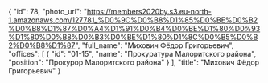 {
    "id": 78,
    "photo_url": "https://members2020by.s3.eu-north-1.amazonaws.com/127781_%D0%9C%D0%B8%D1%85%D0%BE%D0%B2%D0%B8%D1%87%D0%A4%D1%91%D0%B4%D0%BE%D1%80%D0%93%D1%80%D0%B8%D0%B3%D0%BE%D1%80%D1%8C%D0%B5%D0%B2%D0%B8%D1%87",
    "full_name": "Михович Фёдор Григорьевич",
    "offices": [
        {
            "id": "01-15",
            "name": "Прокуратура Малоритского района",
            "position": "Прокурор Малоритского района"
        }
    ],
    "title": "Михович Фёдор Григорьевич"
}